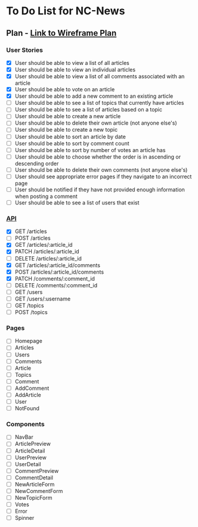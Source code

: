 # To Do List for NC-News

## Plan - [Link to Wireframe Plan](https://www.tldraw.com/s/v2_c__VcfW-h5qGtQHeXbDCFc6?viewport=-570%2C-53%2C1920%2C993&page=page%3AqM49GIWLyiO-lk1G4Oouo)

### User Stories

- [x] User should be able to view a list of all articles
- [x] User should be able to view an individual articles
- [x] User should be able to view a list of all comments associated with an article
- [x] User should be able to vote on an article
- [x] User should be able to add a new comment to an existing article
- [ ] User should be able to see a list of topics that currently have articles
- [ ] User should be able to see a list of articles based on a topic
- [ ] User should be able to create a new article
- [ ] User should be able to delete their own article (not anyone else's)
- [ ] User should be able to create a new topic
- [ ] User should be able to sort an article by date
- [ ] User should be able to sort by comment count
- [ ] User should be able to sort by number of votes an article has
- [ ] User should be able to choose whether the order is in ascending or descending order
- [ ] User should be able to delete their own comments (not anyone else's)
- [ ] User should see appropriate error pages if they navigate to an incorrect page
- [ ] User should be notified if they have not provided enough information when posting a comment
- [ ] User should be able to see a list of users that exist

### [API](https://nc-news-api-ga04.onrender.com/api/)

- [x] GET /articles
- [ ] POST /articles
- [x] GET /articles/:article_id
- [x] PATCH /articles/:article_id
- [ ] DELETE /articles/:article_id
- [x] GET /articles/:article_id/comments
- [x] POST /articles/:article_id/comments
- [x] PATCH /comments/:comment_id
- [ ] DELETE /comments/:comment_id
- [ ] GET /users
- [ ] GET /users/:username
- [ ] GET /topics
- [ ] POST /topics

### Pages

- [ ] Homepage
- [ ] Articles
- [ ] Users
- [ ] Comments
- [ ] Article
- [ ] Topics
- [ ] Comment
- [ ] AddComment
- [ ] AddArticle
- [ ] User
- [ ] NotFound

### Components

- [ ] NavBar
- [ ] ArticlePreview
- [ ] ArticleDetail
- [ ] UserPreview
- [ ] UserDetail
- [ ] CommentPreview
- [ ] CommentDetail
- [ ] NewArticleForm
- [ ] NewCommentForm
- [ ] NewTopicForm
- [ ] Votes
- [ ] Error
- [ ] Spinner